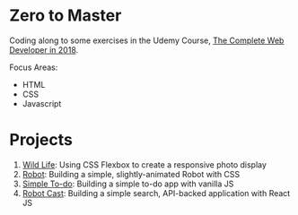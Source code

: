 # Zero to Master

Coding along to some exercises in the Udemy Course, [The Complete Web Developer in 2018](https://www.udemy.com/the-complete-web-developer-in-2018).

Focus Areas:

* HTML
* CSS
* Javascript

# Projects

1.  [Wild Life](wild-life): Using CSS Flexbox to create a responsive photo display
2.  [Robot](robot): Building a simple, slightly-animated Robot with CSS
3.  [Simple To-do](simple-todo): Building a simple to-do app with vanilla JS
4.  [Robot Cast](robot-cast): Building a simple search, API-backed application with React JS
